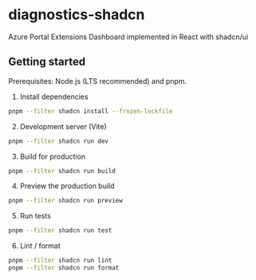 # diagnostics-shadcn

Azure Portal Extensions Dashboard implemented in React with shadcn/ui

## Getting started

Prerequisites: Node.js (LTS recommended) and pnpm.

1. Install dependencies

```bash
pnpm --filter shadcn install --frozen-lockfile
```

2. Development server (Vite)

```bash
pnpm --filter shadcn run dev
```

3. Build for production

```bash
pnpm --filter shadcn run build
```

4. Preview the production build

```bash
pnpm --filter shadcn run preview
```

5. Run tests

```bash
pnpm --filter shadcn run test
```

6. Lint / format

```bash
pnpm --filter shadcn run lint
pnpm --filter shadcn run format
```
